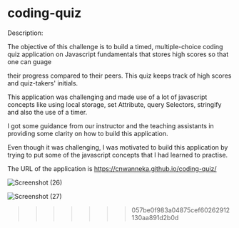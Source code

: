 # coding-quiz

Description:

The objective of this challenge is to build a timed, multiple-choice coding quiz application on Javascript fundamentals that stores high scores so that one can guage 

their progress compared to their peers. This quiz keeps track of high scores and quiz-takers' initials.

This application was challenging and made use of a lot of javascript concepts like using local storage, set Attribute, query Selectors, stringify and also the use of a timer.

I got some guidance from our instructor and the teaching assistants in providing some clarity on how to build this application.

Even though it was challenging, I was motivated to build this application by trying to put some of the javascript concepts that I had learned to practise.

The URL of the application is https://cnwanneka.github.io/coding-quiz/

![Screenshot (26)](https://user-images.githubusercontent.com/68708065/219039308-9b441933-0642-4308-9c98-ff66fbeb39da.png)

![Screenshot (27)](https://user-images.githubusercontent.com/68708065/219039506-8ed18b72-2bfe-4cd5-8551-9500ec714e22.png)
>>>>>>> 057be0f983a04875cef60262912130aa891d2b0d
